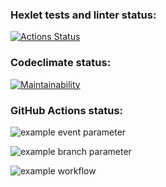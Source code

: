 ### Hexlet tests and linter status:

[![Actions Status](https://github.com/msaprog/frontend-project-lvl1/workflows/hexlet-check/badge.svg)](https://github.com/msaprog/frontend-project-lvl1/actions)

### Codeclimate status:

[![Maintainability](https://api.codeclimate.com/v1/badges/a99a88d28ad37a79dbf6/maintainability)](https://codeclimate.com/github/codeclimate/codeclimate/maintainability)

### GitHub Actions status:

![example event parameter](https://github.com/github/docs/actions/workflows/main.yml/badge.svg?event=push)

![example branch parameter](https://github.com/github/docs/actions/workflows/main.yml/badge.svg?branch=feature-1)

![example workflow](https://github.com/github/docs/actions/workflows/main.yml/badge.svg)

